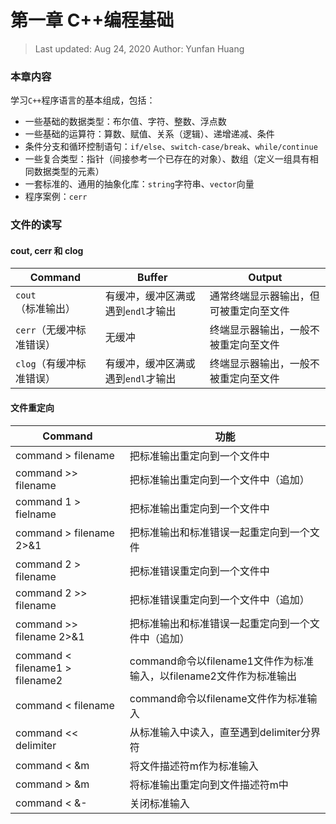 # 第一章 C++编程基础

> Last updated: Aug 24, 2020
> Author: Yunfan Huang

### 本章内容

学习`C++`程序语言的基本组成，包括：

* 一些基础的数据类型：布尔值、字符、整数、浮点数
* 一些基础的运算符：算数、赋值、关系（逻辑）、递增递减、条件
* 条件分支和循环控制语句：`if/else`、`switch-case/break`、`while/continue`
* 一些复合类型：指针（间接参考一个已存在的对象）、数组（定义一组具有相同数据类型的元素）
* 一套标准的、通用的抽象化库：`string`字符串、`vector`向量
* 程序案例：`cerr`

### 文件的读写

#### cout, cerr 和 clog

| Command | Buffer | Output |
| -------------- | -------- | --------- |
| `cout`（标准输出）| 有缓冲，缓冲区满或遇到`endl`才输出 | 通常终端显示器输出，但可被重定向至文件 |
| `cerr`（无缓冲标准错误）| 无缓冲 | 终端显示器输出，一般不被重定向至文件 |
| `clog`（有缓冲标准错误）| 有缓冲，缓冲区满或遇到`endl`才输出 | 终端显示器输出，一般不被重定向至文件 |

#### 文件重定向

| Command                         | 功能                                                         |
| ------------------------------- | ------------------------------------------------------------ |
| command > filename              | 把标准输出重定向到一个文件中                                 |
| command >> filename             | 把标准输出重定向到一个文件中（追加）                         |
| command 1 > fielname            | 把标准输出重定向到一个文件中                                 |
| command > filename 2>&1         | 把标准输出和标准错误一起重定向到一个文件                     |
| command 2 > filename            | 把标准错误重定向到一个文件中                                 |
| command 2 >> filename           | 把标准错误重定向到一个文件中（追加）                         |
| command >> filename 2>&1        | 把标准输出和标准错误一起重定向到一个文件中（追加）           |
| command < filename1 > filename2 | command命令以filename1文件作为标准输入，以filename2文件作为标准输出 |
| command < filename              | command命令以filename文件作为标准输入                        |
| command << delimiter            | 从标准输入中读入，直至遇到delimiter分界符                    |
| command < &m                    | 将文件描述符m作为标准输入                                    |
| command > &m                    | 将标准输出重定向到文件描述符m中                              |
| command < &-                    | 关闭标准输入                                                 |